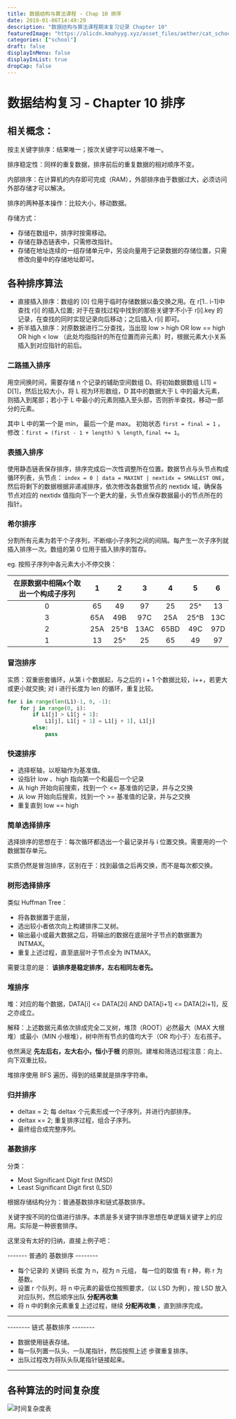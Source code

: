 ```yaml
---
title: 数据结构与算法课程 - Chap 10 排序
date: 2019-01-06T14:49:29
description: "数据结构与算法课程期末复习记录 Chapter 10"
featuredImage: "https://alicdn.kmahyyg.xyz/asset_files/aether/cat_school.webp"
categories: ["school"]
draft: false
displayInMenu: false
displayInList: true
dropCap: false
---
```


# 数据结构复习 - Chapter 10 排序

## 相关概念：

按主关键字排序：结果唯一；按次关键字可以结果不唯一。

排序稳定性：同样的重复数据，排序前后的重复数据的相对顺序不变。

内部排序：在计算机的内存即可完成（RAM），外部排序由于数据过大，必须访问外部存储才可以解决。

排序的两种基本操作：比较大小，移动数据。

存储方式：

- 存储在数组中，排序时按需移动。
- 存储在静态链表中，只需修改指针。
- 存储在地址连续的一组存储单元中，另设向量用于记录数据的存储位置，只需修改向量中的存储地址即可。

## 各种排序算法

- 直接插入排序：数组的 [0] 位用于临时存储数据以备交换之用。在 r[1.. i-1]中查找 r[i] 的插入位置; 对于在查找过程中找到的那些关键字不小于 r[i].key 的记录，在查找的同时实现记录向后移动；之后插入 r[i] 即可。
- 折半插入排序：对原数据进行二分查找，当出现 low > high OR low == high OR high < low （此处均指指针的所在位置而非元素）时，根据元素大小关系插入到对应指针的前后。

### 二路插入排序

用空间换时间，需要存储 n 个记录的辅助空间数组 D。将初始数据数组 L[1] = D[1]，然后比较大小，将 L 视为环形数组，D 其中的数据大于 L 中的最大元素，则插入到尾部；若小于 L 中最小的元素则插入至头部，否则折半查找，移动一部分的元素。

其中 L 中的第一个是 min， 最后一个是 max。 初始状态 `first = final = 1` ，修改：`first = (first - 1 + length) % length`, `final += 1`。

### 表插入排序

使用静态链表保存排序，排序完成后一次性调整所在位置。数据节点与头节点构成循环列表，头节点： `index = 0 | data = MAXINT | nextidx = SMALLEST ONE`，然后将剩下的数据根据非递减排序，依次修改各数据节点的 nextidx 域，确保各节点对应的 nextidx 值指向下一个更大的量，头节点保存数据最小的节点所在的指针。

### 希尔排序

分割所有元素为若干个子序列，不断缩小子序列之间的间隔。每产生一次子序列就插入排序一次。数组的第 0 位用于插入排序的暂存。

eg. 按照子序列中各元素大小不停交换： 

| 在原数据中相隔x个取出一个构成子序列 |  1   |  2   |  3   |  4   |  5   |  6   |
| :---------------------------------: | :--: | :--: | :--: | :--: | :--: | :--: |
|                  0                  |  65  |  49  |  97  |  25  | 25^  |  13  |
|                  3                  | 65A  | 49B  | 97C  | 25A  | 25^B | 13C  |
|                  2                  | 25A  | 25^B | 13AC | 65BD | 49C  | 97D  |
|                  1                  |  13  | 25^  |  25  |  65  |  49  |  97  |


### 冒泡排序

实质：双重嵌套循环，从第 i 个数据起，与之后的 i + 1 个数据比较，i++，若更大或更小就交换;
对 i 进行长度为 len 的循环，重复比较。

```python
for i in range(len(L1)-1, 0, -1):
    for j in range(0, i):
        if L1[j] > L1[j + 1]:
            L1[j], L1[j + 1] = L1[j + 1], L1[j]
        else:
            pass
```

### 快速排序

- 选择枢轴，以枢轴作为基准值。
- 设指针 low 、high 指向第一个和最后一个记录
- 从 high 开始向前搜索，找到一个 <= 基准值的记录，并与之交换
- 从 low 开始向后搜索，找到一个 >= 基准值的记录，并与之交换
- 重复直到 low == high

### 简单选择排序

选择排序的思想在于：每次循环都选出一个最记录并与 i 位置交换。需要用的一个数据暂存单元。

实质仍然是冒泡排序，区别在于：找到最值之后再交换，而不是每次都交换。

### 树形选择排序

类似 Huffman Tree：

- 将各数据置于底层，
- 选出较小者依次向上构建排序二叉树。
- 输出最小或最大数据之后，将输出的数据在底层叶子节点的数据置为 INTMAX。
- 重复上述过程，直至底层叶子节点全为 INTMAX。

需要注意的是： **该排序是稳定排序，左右相同左者先。**

### 堆排序

堆：对应的每个数据，DATA[i] <= DATA[2i] AND DATA[i+1] <= DATA[2i+1]，反之亦成立。

解释：上述数据元素依次排成完全二叉树，堆顶（ROOT）必然最大（MAX 大根堆）或最小（MIN 小根堆），树中所有节点的值均大于（OR 均小于）左右孩子。

依然满足 **先左后右，左大右小，恒小于根** 的原则。建堆和筛选过程注意：向上、向下双重比较。

堆排序使用 BFS 遍历，得到的结果就是排序字符串。

### 归并排序

- deltax = 2; 每 deltax 个元素形成一个子序列，并进行内部排序。
- deltax ×= 2; 重复排序过程，组合子序列。
- 最终组合成完整序列。

### 基数排序

分类：

- Most Significant Digit first (MSD)
- Least Significant Digit first (LSD)

根据存储结构分为：普通基数排序和链式基数排序。

关键字按不同的位值进行排序。本质是多关键字排序思想在单逻辑关键字上的应用。实际是一种嵌套排序。

这里没有太好的归纳，直接上例子吧：

------- 普通的 基数排序 --------

- 每个记录的 关键码 长度 为 n，视为 n 元组， 每一位的取值 有 r 种，称 r 为基数。
- 设置 r 个队列，将 n 中元素的最低位按照要求，（以 LSD 为例），按 LSD 放入对应队列，然后顺序出队  **分配再收集**
- 将 n 中的剩余元素重复上述过程，继续 **分配再收集** ，直到排序完成。

-----------------------------

-------- 链式 基数排序 --------

- 数据使用链表存储。
- 每一队列置一队头、一队尾指针，然后按照上述 步骤重复排序。
- 出队过程改为将队头队尾指针链接起来。

-----------------------------

## 各种算法的时间复杂度

![时间复杂度表](https://alicdn.kmahyyg.xyz/asset_files/2019-sort-complexity.webp)

